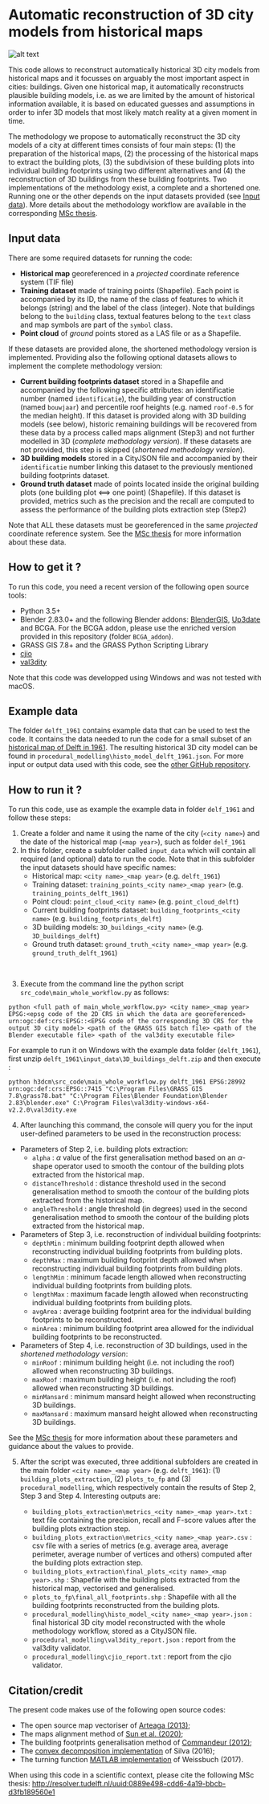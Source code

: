 # Automatic reconstruction of 3D city models from historical maps 


![alt text](image_delft_1915.png)

This code allows to reconstruct automatically historical 3D city models from historical maps and it focusses on  arguably the  most  important  aspect  in  cities:  buildings. Given one historical map, it automatically reconstructs plausible building models, i.e.  as  we  are  limited  by the amount of historical information available, it is based on educated  guesses  and  assumptions  in  order  to  infer 3D models that most likely match reality at a given moment in time. 

The  methodology  we  propose  to automatically reconstruct the 3D city models of a city at different times  consists  of  four  main  steps:  (1)  the  preparation  of the  historical  maps,  (2)  the  processing  of  the  historical maps  to  extract  the  building  plots,  (3)  the  subdivision  of these building plots into individual building footprints using two  different  alternatives  and  (4)  the  reconstruction  of  3D buildings from these building footprints. Two implementations of the methodology exist, a complete and a shortened one. Running one or the other depends on the input datasets provided (see [Input data](#input-data)). More details about the methodology workflow are available in the corresponding [MSc thesis](http://resolver.tudelft.nl/uuid:0889e498-cdd6-4a19-bbcb-d3fb189560e1). 


## Input data

There are some required datasets for running the code: 
* **Historical map** georeferenced in a _projected_ coordinate reference system (TIF file)
* **Training dataset** made of training points (Shapefile). Each point is accompanied by its ID, the name of the class of features to which it belongs (string) and the label of the class (integer). Note that buildings belong to the `building` class, textual features belong to the `text` class and map symbols are part of the `symbol` class. 
* **Point cloud** of _ground_ points stored as a LAS file or as a Shapefile. 

If these datasets are provided alone, the shortened methodology version is implemented. Providing also the following optional datasets allows to implement the complete methodology version: 

* **Current building footprints dataset** stored in a Shapefile and accompanied by the following specific attributes: an identificatie number (named `identificatie`), the building year of construction (named `bouwjaar`) and percentile roof heights (e.g. named `roof-0.5` for the median height). If this dataset is provided along with 3D building models (see below), historic remaining buildings will be recovered from these data by a process called maps alignment (Step3) and not further modelled in 3D (_complete methodology version_). If these datasets are not provided, this step is skipped (_shortened methodology version_). 
* **3D building models** stored in a CityJSON file and accompanied by their `identificatie` number linking this dataset to the previously mentioned building footprints dataset. 
* **Ground truth dataset** made of points located inside the original building plots (one building plot <==> one point) (Shapefile). If this dataset is provided, metrics such as the precision and the recall are computed to assess the performance of the building plots extraction step (Step2)

Note that ALL these datasets must be georeferenced in the same _projected_ coordinate reference system. See the [MSc thesis](http://resolver.tudelft.nl/uuid:0889e498-cdd6-4a19-bbcb-d3fb189560e1) for more information about these data.

## How to get it ? 
To run this code, you need a recent version of the following open source tools: 

* Python 3.5+
* Blender 2.83.0+ and the following Blender addons: [BlenderGIS](https://github.com/domlysz/BlenderGIS), [Up3date](https://github.com/cityjson/Up3date) and BCGA. For the BCGA addon, please use the enriched version provided in this repository (folder `BCGA_addon`).
* GRASS GIS 7.8+ and the GRASS Python Scripting Library
* [cjio](https://github.com/cityjson/cjio)
* [val3dity](https://val3dity.readthedocs.io/en/latest/)

Note that this code was developped using Windows and was not tested with macOS. 

## Example data 

The folder `delft_1961` contains example data that can be used to test the code. It contains the data needed to run the code for a small subset of an [historical map of Delft in 1961](https://heritage.tudelft.nl/en/objects/kaartenkamer-gidskaartjes/?id=4). The resulting historical 3D city model can be found in `procedural_modelling\histo_model_delft_1961.json`. For more input or output data used with this code, see the [other GitHub repository](https://github.com/CamilleMorlighem/histo3d-data). 

## How to run it ? 
To run this code, use as example the example data in folder `delf_1961` and follow these steps: 
1. Create a folder and name it using the name of the city (`<city name>`) and the date of the historical map (`<map year>`), such as folder `delf_1961`
2. In this folder, create a subfolder called `input_data` which will contain all required (and optional) data to run the code. Note that in this subfolder the input datasets should have specific names: 
    * Historical map: `<city name>_<map year>` (e.g. `delft_1961`)
    * Training dataset: `training_points_<city name>_<map year>` (e.g. `training_points_delft_1961`)
    * Point cloud: `point_cloud_<city name>` (e.g. `point_cloud_delft`)
    * Current building footprints dataset: `building_footprints_<city name>` (e.g. `building_footprints_delft`)
    * 3D building models: `3D_buildings_<city name>` (e.g. `3D_buildings_delft`)
    * Ground truth dataset: `ground_truth_<city name>_<map year>` (e.g. `ground_truth_delft_1961`)

<br/>

3. Execute from the command line the python script `src_code\main_whole_workflow.py` as follows:  

```console
python <full path of main_whole_workflow.py> <city name>_<map year> EPSG:<epsg code of the 2D CRS in which the data are georeferenced> urn:ogc:def:crs:EPSG::<EPSG code of the corresponding 3D CRS for the output 3D city model> <path of the GRASS GIS batch file> <path of the Blender executable file> <path of the val3dity executable file>
```

For example to run it on Windows with the example data folder (`delft_1961`), first unzip `delft_1961\input_data\3D_buildings_delft.zip` and then execute : 

```console
python h3dcm\src_code\main_whole_workflow.py delft_1961 EPSG:28992 urn:ogc:def:crs:EPSG::7415 "C:\Program Files\GRASS GIS 7.8\grass78.bat" "C:\Program Files\Blender Foundation\Blender 2.83\blender.exe" C:\Program Files\val3dity-windows-x64-v2.2.0\val3dity.exe
```

4. After launching this command, the console will query you for the input user-defined parameters to be used in the reconstruction process: 

* Parameters of Step 2, i.e. building plots extraction: 
    * `alpha` : $\alpha$ value of the first generalisation method based on an $\alpha$-shape operator used to smooth the contour of the building plots extracted from the historical map. 
    * `distanceThreshold` : distance threshold used in the second generalisation method to smooth the contour of the building plots extracted from the historical map.
    * `angleThreshold` : angle threshold (in degrees) used in the second generalisation method to smooth the contour of the building plots extracted from the historical map.
* Parameters of Step 3, i.e. reconstruction of individual building footprints: 
    * `depthMin` : minimum building footprint depth allowed when reconstructing individual building footprints from building plots. 
    * `depthMax` : maximum building footprint depth allowed when reconstructing individual building footprints from building plots. 
    * `lengthMin` : minimum facade length allowed when reconstructing individual building footprints from building plots. 
    * `lengthMax` : maximum facade length allowed when reconstructing individual building footprints from building plots. 
    * `avgArea` : average building footprint area for the individual building footprints to be reconstructed. 
    * `minArea` : minimum building footprint area allowed for the individual building footprints to be reconstructed. 
* Parameters of Step 4, i.e. reconstruction of 3D buildings, used in the _shortened methodology version_: 
    * `minRoof` : minimum building height (i.e. not including the roof) allowed when reconstructing 3D buildings. 
    * `maxRoof` : maximum building height (i.e. not including the roof) allowed when reconstructing 3D buildings. 
    * `minMansard` : minimum mansard height allowed when reconstructing 3D buildings. 
    * `maxMansard` : maximum mansard height allowed when reconstructing 3D buildings. 

See the [MSc thesis](http://resolver.tudelft.nl/uuid:0889e498-cdd6-4a19-bbcb-d3fb189560e1) for more information about these parameters and guidance about the values to provide. 

5. After the script was executed, three additional subfolders are created in the main folder `<city name>_<map year>` (e.g. `delft_1961`): (1) `building_plots_extraction`, (2) `plots_to_fp` and (3) `procedural_modelling`, which respectively contain the results of Step 2, Step 3 and Step 4. Interesting outputs are: 

    * `building_plots_extraction\metrics_<city name>_<map year>.txt` : text file containing the precision, recall and F-score values after the building plots extraction step. 
    * `building_plots_extraction\metrics_<city name>_<map year>.csv` : csv file with a series of metrics (e.g. average area, average perimeter, average number of vertices and others) computed after the building plots extraction step. 
    * `building_plots_extraction\final_plots_<city name>_<map year>.shp` : Shapefile with the building plots extracted from the historical map, vectorised and generalised. 
    * `plots_to_fp\final_all_footprints.shp` : Shapefile with all the building footprints reconstructed from the building plots. 
    * `procedural_modelling\histo_model_<city name>_<map year>.json` : final historical 3D city model reconstructed with the whole methodology workflow, stored as a CityJSON file.  
    * `procedural_modelling\val3dity_report.json` : report from the val3dity validator. 
    * `procedural_modelling\cjio_report.txt` : report from the cjio validator. 

## Citation/credit
The present code makes use of the following open source codes: 

* The open source map vectoriser of [Arteaga (2013)](https://doi.org/10.1145/2534931.2534932);  
* The maps alignment method of [Sun et al. (2020)](https://doi.org/10.1080/13658816.2020.1845702); 
* The building footprints generalisation method of [Commandeur (2012)](http://resolver.tudelft.nl/uuid:c0c665f7-0254-42c6-895b-cb59acc079f2); 
* The [convex decomposition implementation](https://github.com/wsilva32/poly_decomp.py) of Silva (2016);  
* The turning function [MATLAB implementation](https://github.com/matan2050/TFMatcher) of Weissbuch (2017). 

When using this code in a scientific context, please cite the following MSc thesis: http://resolver.tudelft.nl/uuid:0889e498-cdd6-4a19-bbcb-d3fb189560e1





